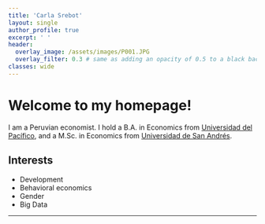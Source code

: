 ```yaml
---
title: 'Carla Srebot'
layout: single
author_profile: true
excerpt: ' '
header:
  overlay_image: /assets/images/P001.JPG
  overlay_filter: 0.3 # same as adding an opacity of 0.5 to a black background
classes: wide
---
```


# Welcome to my homepage! #
I am a Peruvian economist. I hold a B.A. in Economics from [Universidad del Pacífico](https://www.up.edu.pe/en/), and a M.Sc. in Economics from [Universidad de San Andrés](https://udesa.edu.ar/). 

## Interests ##
* Development 
* Behavioral economics 
* Gender
* Big Data

---

